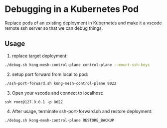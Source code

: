 Debugging in a Kubernetes Pod
=====================

Replace pods of an existing deployment in Kubernetes and make it a vscode remote ssh server so that we can debug things.


## Usage

1. replace target deployment:

```sh
./debug.sh kong-mesh-control-plane control-plane --mount-ssh-keys
```


2. setup port forward from local to pod:

```sh
./ssh-port-forward.sh kong-mesh-control-plane 8022
```


3. Open your vscode and connect to localhost:

```
ssh root@127.0.0.1 -p 8022
```

4. After usage, terminate ssh-port-forward.sh and restore deployment:

```
./debug.sh kong-mesh-control-plane RESTORE_BACKUP
```

